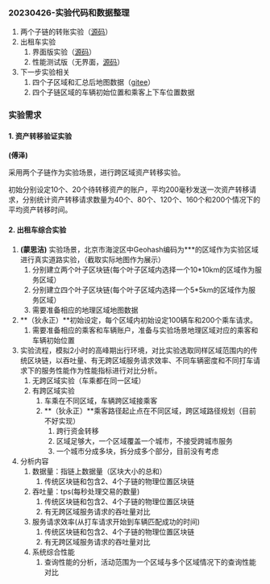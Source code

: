 ### 20230426-实验代码和数据整理

1. 两个子链的转账实验（[源码](https://gitee.com/endericedragon/transfer-2leaf)）
2. 出租车实验
   1. 界面版实验（[源码](https://github.com/LancerEnk/GraduationDesign/tree/main/fuxian/VsPstest)）
   2. 性能测试版（无界面，[源码](https://gitee.com/chang-zhou/tree_blockchain_experiment/tree/3685675044e20b6b7b2d9a4fced0fa054ec7dae5/taxi_experiment_non-interface)）
3. 下一步实验相关
   1. 四个子区域和汇总后地图数据（[gitee](https://gitee.com/lancerenk/graduation-design/tree/447b186bcf3f8b8978549a4c8444c78009f4e1f2/RealBjMap)）
   2. 四个子链区域的车辆初始位置和乘客上下车位置数据

### 实验需求

#### 1. 资产转移验证实验

**(傅泽)**

采用两个子链作为实验场景，进行跨区域资产转移实验。

初始分别设定10个、20个待转移资产的账户，平均200毫秒发送一次资产转移请求，分别统计资产转移请求数量为40个、80个、120个、160个和200个情况下的平均资产转移时间。

#### 2. 出租车综合实验

1. **(蒙思洁)** 实验场景，北京市海淀区中Geohash编码为***的区域作为实验区域进行真实道路实验，（截取实际地图作为展示）
   1. 分别建立两个叶子区块链(每个叶子区域内选择一个10*10km的区域作为服务区域）
   2. 分别建立四个叶子区块链(每个叶子区域内选择一个5*5km的区域作为服务区域）
   3. 需要准备相应的地理区域地图数据
2. **（狄永正）**初始设定，每个区域内初始设定100辆车和200个乘车请求。
   1. 需要准备相应的乘客和车辆账户，准备与实验场景地理区域对应的乘客和车辆初始位置
3. 实验流程，模拟2小时的高峰期出行环境，对比实验选取同样区域范围内的传统区块链，以吞吐量、有无跨区域服务请求效率、不同车辆密度和不同打车请求下的服务性能作为性能指标进行对比分析。
   1. 无跨区域实验（车乘都在同一区域）
   2. 有跨区域实验
      1. 车乘在不同区域，车辆跨区域接乘客
      2. **（狄永正）**乘客路径起止点在不同区域，跨区域路径规划（目前不好实现）
         1. 跨行资金转移
         2. 区域足够大，一个区域覆盖一个城市，不接受跨城市服务
         3. 一个城市分成多块，拆分成多个部分，目前没有考虑
4. 分析内容
   1. 数据量：指链上数据量（区块大小的总和）
      1. 传统区块链和包含2、4个子链的物理位置区块链
   2. 吞吐量：tps(每秒处理交易的数量)
      1. 传统区块链和包含2、4个子链的物理位置区块链
      2. 有无跨区域服务请求的吞吐量对比
   3. 服务请求效率(从打车请求开始到车辆匹配成功的时间)
      1. 传统区块链和包含2、4个子链的物理位置区块链
      2. 有无跨区域服务请求的吞吐量对比
   4. 系统综合性能
      1. 查询性能的分析，活动范围为一个区域与多个区域情况下的查询性能对比